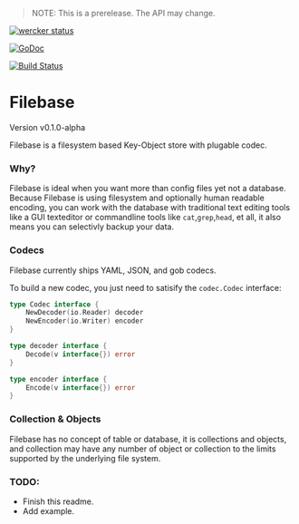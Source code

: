 > NOTE: This is a prerelease. The API may change.

[![wercker status](https://app.wercker.com/status/6438ed03b8e2d1655bef928ba1fe88fc/m "wercker status")](https://app.wercker.com/project/bykey/6438ed03b8e2d1655bef928ba1fe88fc)

[![GoDoc](https://godoc.org/github.com/omeid/filebase?status.svg)](https://godoc.org/github.com/omeid/filebase) 

[![Build Status](https://drone.io/github.com/omeid/filebase/status.png)](https://drone.io/github.com/omeid/filebase/latest)
# Filebase

Version v0.1.0-alpha 

Filebase is a filesystem based Key-Object store with plugable codec.



### Why?

Filebase is ideal when you want more than config files yet not a database. Because Filebase is using filesystem and optionally human readable encoding, you can work with the database with traditional text editing tools like a GUI texteditor or commandline tools like `cat`,`grep`,`head`, et all, it also means you can selectivly backup your data.



### Codecs

Filebase currently ships YAML, JSON, and gob codecs.

To build a new codec, you just need to satisify the `codec.Codec` interface:


```go
type Codec interface {
	NewDecoder(io.Reader) decoder
	NewEncoder(io.Writer) encoder
}

type decoder interface {
	Decode(v interface{}) error
}

type encoder interface {
	Encode(v interface{}) error
}
```

### Collection & Objects

Filebase has no concept of table or database, it is collections and objects, and collection may have any number of object or collection to the limits supported by the underlying file system.


### TODO:

 - Finish this readme.
 - Add example.
